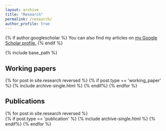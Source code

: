 ```yaml
---
layout: archive
title: "Research"
permalink: /research/
author_profile: true
---
```


{% if author.googlescholar %}
  You can also find my articles on <u><a href="{{author.googlescholar}}">my Google Scholar profile</a>.</u>
{% endif %}

{% include base_path %}

Working papers
-------

{% for post in site.research reversed %}
	{% if post.type == 'working_paper' %}
		{% include archive-single.html %}
	{% endif%}
{% endfor %}

Publications
-------

{% for post in site.research reversed %}	
	{% if post.type == 'publication' %}
		{% include archive-single.html %}
	{% endif%}
{% endfor %}


